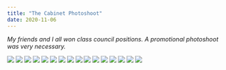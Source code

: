 ```yaml
---
title: "The Cabinet Photoshoot"
date: 2020-11-06
---
```

_My friends and I all won class council positions. A promotional photoshoot was very necessary._

![](/assets/the-cabinet/DSC00288.jpg)
![](/assets/the-cabinet/DSC00292.jpg)
![](/assets/the-cabinet/DSC00300.jpg)
![](/assets/the-cabinet/DSC00301.jpg)
![](/assets/the-cabinet/DSC00310.jpg)
![](/assets/the-cabinet/DSC00316.jpg)
![](/assets/the-cabinet/DSC00337.jpg)
![](/assets/the-cabinet/DSC00341.jpg)
![](/assets/the-cabinet/DSC00344.jpg)
![](/assets/the-cabinet/DSC00354.jpg)
![](/assets/the-cabinet/DSC00360.jpg)
![](/assets/the-cabinet/DSC00370.jpg)
![](/assets/the-cabinet/DSC00374.jpg)
![](/assets/the-cabinet/DSC00384.jpg)
![](/assets/the-cabinet/DSC00388.jpg)
![](/assets/the-cabinet/DSC00414.jpg)
